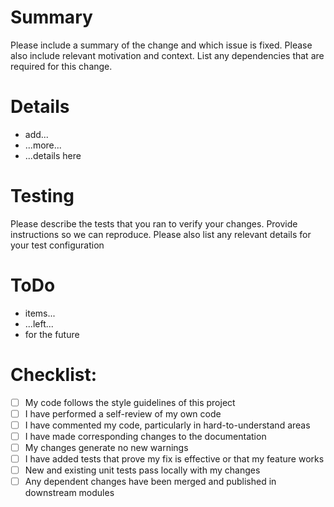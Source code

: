 # Summary

Please include a summary of the change and which issue is fixed. Please also
include relevant motivation and context. List any dependencies that are required
for this change.

# Details
- add...
- ...more...
- ...details here

# Testing

Please describe the tests that you ran to verify your changes. Provide
instructions so we can reproduce. Please also list any relevant details
for your test configuration


# ToDo
- items...
- ...left...
- for the future

# Checklist:

- [ ] My code follows the style guidelines of this project
- [ ] I have performed a self-review of my own code
- [ ] I have commented my code, particularly in hard-to-understand areas
- [ ] I have made corresponding changes to the documentation
- [ ] My changes generate no new warnings
- [ ] I have added tests that prove my fix is effective or that my feature works
- [ ] New and existing unit tests pass locally with my changes
- [ ] Any dependent changes have been merged and published in downstream modules